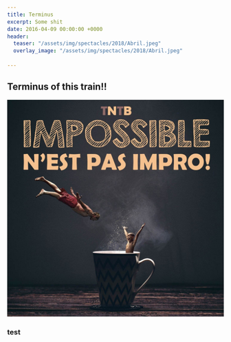 ```yaml
---
title: Terminus
excerpt: Some shit
date: 2016-04-09 00:00:00 +0000
header:
  teaser: "/assets/img/spectacles/2018/Abril.jpeg"
  overlay_image: "/assets/img/spectacles/2018/Abril.jpeg"

---
```

## Terminus of this train!!

![](/uploads/2018/12/03/intro.jpg)

### test 